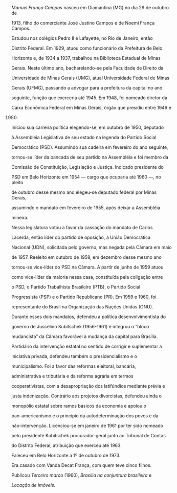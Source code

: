 

 



*Manuel França Campos* nasceu em Diamantina (MG) no dia 29 de outubro de

1913, filho do comerciante José Justino Campos e de Noemi França Campos.



Estudou nos colégios Pedro II e Lafayette, no Rio de Janeiro, então

Distrito Federal. Em 1929, atuou como funcionário da Prefeitura de Belo

Horizonte e, de 1934 a 1937, trabalhou na Biblioteca Estadual de Minas

Gerais. Neste último ano, bacharelando-se pela Faculdade de Direito da

Universidade de Minas Gerais (UMG), atual Universidade Federal de Minas

Gerais (UFMG), passando a advogar para a prefeitura da capital no ano

seguinte, função que exerceria até 1945. Em 1948, foi nomeado diretor da

Caixa Econômica Federal em Minas Gerais, órgão que presidiu entre 1949 e

1950.



Iniciou sua carreira política elegendo-se, em outubro de 1950, deputado

à Assembléia Legislativa de seu estado na legenda do Partido Social

Democrático (PSD). Assumindo sua cadeira em fevereiro do ano seguinte,

tornou-se líder da bancada de seu partido na Assembléia e foi membro da

Comissão de Constituição, Legislação e Justiça. Indicado presidente do

PSD em Belo Horizonte em 1954 — cargo que ocuparia até 1960 —, no pleito

de outubro desse mesmo ano elegeu-se deputado federal por Minas Gerais,

assumindo o mandato em fevereiro de 1955, após deixar a Assembléia

mineira.



Nessa legislatura votou a favor da cassação do mandato de Carlos

Lacerda, então líder do partido de oposição, a União Democrática

Nacional (UDN), solicitada pelo governo, mas negada pela Câmara em maio

de 1957. Reeleito em outubro de 1958, em dezembro desse mesmo ano

tornou-se vice-líder do PSD na Câmara. A partir de junho de 1959 atuou

como vice-líder da maioria nessa casa, constituída pela coligação entre

o PSD, o Partido Trabalhista Brasileiro (PTB), o Partido Social

Progressista (PSP) e o Partido Republicano (PR). Em 1959 e 1960, foi

representante do Brasil na Organização das Nações Unidas (ONU).



Durante esses dois mandatos, defendeu a política desenvolvimentista do

governo de Juscelino Kubitschek (1956-1961) e integrou o “bloco

mudancista” da Câmara favorável à mudança da capital para Brasília.

Partidário da intervenção estatal no sentido de corrigir e suplementar a

iniciativa privada, defendeu também o presidencialismo e o

municipalismo. Foi a favor das reformas eleitoral, bancária,

administrativa e tributária e da reforma agrária em termos

cooperativistas, com a desapropriação dos latifúndios mediante prévia e

justa indenização. Contrário aos projetos divorcistas, defendeu ainda o

monopólio estatal sobre ramos básicos da economia e apoiou o

pan-americanismo e o princípio da autodeterminação dos povos e da

não-intervenção. Licenciou-se em janeiro de 1961 por ter sido nomeado

pelo presidente Kubitschek procurador-geral junto ao Tribunal de Contas

do Distrito Federal, atribuição que exerceu até 1963.



Faleceu em Belo Horizonte a 1º de outubro de 1973.



Era casado com Vanda Decat França, com quem teve cinco filhos.



Publicou *Terceiro marco* (1960), *Brasília na conjuntura brasileira* e

*Locação de imóveis*.



 



